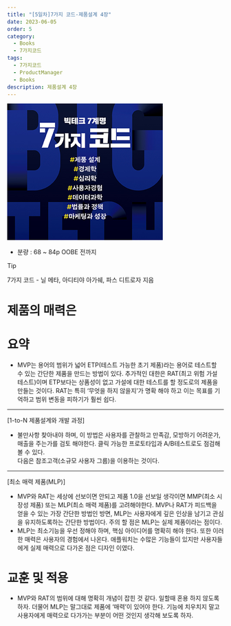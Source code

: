 ```yaml
---
title: "[5일차]7가지 코드-제품설계 4장"
date: 2023-06-05
order: 5
category:
  - Books
  - 7가지코드
tags:
  - 7가지코드
  - ProductManager
  - Books
description: 제품설계 4장   
---
```


![표지](./7code_img/Untitled.png)
- 분량 : 68 ~ 84p OOBE 전까지

>[!tip]
>7가지 코드 - 닐 메타, 아디티야 아가쉐, 파스 디트로자 지음

# 제품의 매력은

# 요약

- MVP는 용어의 범위가 넓어 ETP(테스트 가능한 초기 제품)라는 용어로 테스트할 수 있는 간단한 제품을 만드는 방법이 있다.
추가적인 대한은 RAT(최고 위험 가설 테스트)이며 ETP보다는 상품성이 없고 가설에 대한 테스트를 할 정도로의 제품을 만들는 것이다. RAT는 특히 ‘무엇을 하지 않을지’가 명확 해야 하고 이는 목표를 기억하고 범위 변동을 피하기가 훨씬 쉽다.

---

[1-to-N 제품설계와 개발 과정]

- 불만사항 찾아내야 하며, 이 방법은 사용자를 관찰하고 만족감, 모방하기 어려운가, 매출을 주는가를 검토 해야한다. 
클릭 가능한 프로토타입과 A/B테스트로도 점검해 볼 수 있다.  
다음은 참조고객(소규모 사용자 그룹)을 이용하는 것이다.

---

[최소 매력 제품(MLP)]

- MVP와 RAT는 세상에 선보이면 안되고 제품 1.0을 선보일 생각이면 MMP(최소 시장성 제품) 또는 MLP(최소 매력 제품)를 고려해야한다. MVP나 RAT가 피드백을 얻을 수 있는 가장 간단한 방법인 방면, MLP는 사용자에게 깊은 인상을 남기고 관심을 유지하도록하는 간단한 방법이다. 주의 할 점은 MLP는 실제 제품이라는 점이다.
- MLP는 최소기능을 우선 정해야 하며, 핵심 아이디어를 명확히 해야 한다. 또한 이러한 매력은 사용자의 경험에서 나온다. 애플워치는 수많은 기능들이 있지만 사용자들에게 실제 매력으로 다가온 점은 디자인 이였다.

# 교훈 및 적용

- MVP와 RAT의 범위에 대해 명확히 개념이 잡힌 것 같다. 일할때 혼용 하지 않도록 하자. 더물어 MLP는 말그대로 제품에 ‘매력’이 있어야 한다. 기능에 치우치지 말고 사용자에게 매력으로 다가가는 부분이 어떤 것인지 생각해 보도록 하자.